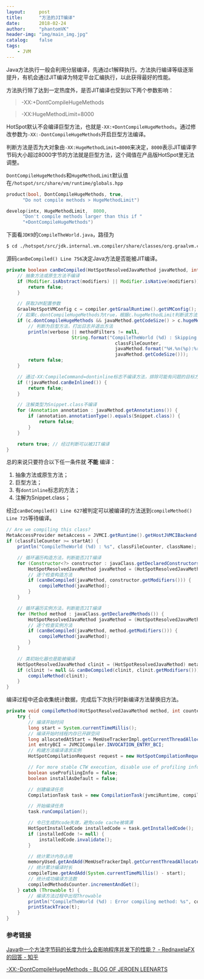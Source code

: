 ```yaml
---
layout:     post
title:      "方法的JIT编译"
date:       2018-02-24
author:     "phantomVK"
header-img: "img/main_img.jpg"
catalog:    false
tags:
    - JVM
---
```


Java方法执行一般会利用分层编译，先通过c1解释执行。方法执行编译等级逐渐提升，有机会通过JIT编译为特定平台汇编执行，以此获得最好的性能。

方法执行除了达到一定热度外，是否JIT编译也受到以下两个参数影响：

> -XX:+DontCompileHugeMethods

> -XX:HugeMethodLimit=8000

HotSpot默认不会编译巨型方法，也就是`-XX:+DontCompileHugeMethods`。通过修改参数为`-XX:-DontCompileHugeMethods`开启巨型方法编译。

判断方法是否为大对象由`-XX:HugeMethodLimit=8000`来决定，`8000`表示JIT编译字节码大小超过8000字节的方法就是巨型方法，这个阈值在产品版HotSpot里无法调整。

`DontCompileHugeMethods`和`HugeMethodLimit`默认值在`/hotspot/src/share/vm/runtime/globals.hpp`

```c
product(bool, DontCompileHugeMethods, true,
      "Do not compile methods > HugeMethodLimit")  

develop(intx, HugeMethodLimit,  8000,                                     
      "Don't compile methods larger than this if "                      
      "+DontCompileHugeMethods") 
```

下面看`JDK9`的`CompileTheWorld.java`，路径为

```bash
$ cd ./hotspot/src/jdk.internal.vm.compiler/share/classes/org.graalvm.compiler.hotspot/src/org/graalvm/compiler/hotspot
```

源码`canBeCompiled() Line 756`决定Java方法是否能被JIT编译。

```java
private boolean canBeCompiled(HotSpotResolvedJavaMethod javaMethod, int modifiers) {
    // 抽象方法或原生方法不编译
    if (Modifier.isAbstract(modifiers) || Modifier.isNative(modifiers)) {
        return false;
    }

    // 获取JVM配置参数
    GraalHotSpotVMConfig c = compiler.getGraalRuntime().getVMConfig();
    // 如果c.dontCompileHugeMethods为true，根据c.hugeMethodLimit判断该方法是否为巨型方法
    if (c.dontCompileHugeMethods && javaMethod.getCodeSize() > c.hugeMethodLimit) {
        // 判断为巨型方法，打出日志并退出方法
        println(verbose || methodFilters != null,
                        String.format("CompileTheWorld (%d) : Skipping huge method %s (use -XX:-DontCompileHugeMethods or -XX:HugeMethodLimit=%d to include it)",
                                        classFileCounter,
                                        javaMethod.format("%H.%n(%p):%r"),
                                        javaMethod.getCodeSize()));
        return false;
    }

    // 通过-XX:CompileCommand=dontinline标志不编译方法，排除可能有问题的目标方法
    if (!javaMethod.canBeInlined()) {
        return false;
    }

    // 注解类型为Snippet.class不编译
    for (Annotation annotation : javaMethod.getAnnotations()) {
        if (annotation.annotationType().equals(Snippet.class)) {
            return false;
        }
    }

    return true; // 经过判断可以被JIT编译
}
```

总的来说只要符合以下任一条件就 __不能__ 编译：

 1. 抽象方法或原生方法；
 2. 巨型方法；
 3. 有`dontinline`标志的方法；
 4. 注解为Snippet.class；

经过`canBeCompiled() Line 627`被判定可以被编译的方法送到`compileMethod() Line 725`等待编译。

```java
// Are we compiling this class?
MetaAccessProvider metaAccess = JVMCI.getRuntime().getHostJVMCIBackend().getMetaAccess();
if (classFileCounter >= startAt) {
    println("CompileTheWorld (%d) : %s", classFileCounter, className);

    // 循环遍历构造方法，判断能否JIT编译
    for (Constructor<?> constructor : javaClass.getDeclaredConstructors()) {
        HotSpotResolvedJavaMethod javaMethod = (HotSpotResolvedJavaMethod) metaAccess.lookupJavaMethod(constructor);
        // 逐个检查构造方法
        if (canBeCompiled(javaMethod, constructor.getModifiers())) {
            compileMethod(javaMethod);
        }
    }

    // 循环遍历实例方法，判断能否JIT编译
    for (Method method : javaClass.getDeclaredMethods()) {
        HotSpotResolvedJavaMethod javaMethod = (HotSpotResolvedJavaMethod) metaAccess.lookupJavaMethod(method);
        // 逐个检查实例方法
        if (canBeCompiled(javaMethod, method.getModifiers())) {
            compileMethod(javaMethod);
        }
    }

    // 类初始化器也是能被编译
    HotSpotResolvedJavaMethod clinit = (HotSpotResolvedJavaMethod) metaAccess.lookupJavaType(javaClass).getClassInitializer();
    if (clinit != null && canBeCompiled(clinit, clinit.getModifiers())) {
        compileMethod(clinit);
    }
}
```

编译过程中还会收集统计数据，完成后下次执行时新编译方法替换旧方法。

```java
private void compileMethod(HotSpotResolvedJavaMethod method, int counter) {
    try {
        // 编译开始时间
        long start = System.currentTimeMillis();
        // 编译开始时线程内存已开辟空间
        long allocatedAtStart = MemUseTrackerImpl.getCurrentThreadAllocatedBytes();
        int entryBCI = JVMCICompiler.INVOCATION_ENTRY_BCI;
        // 构建方法编译请求实例
        HotSpotCompilationRequest request = new HotSpotCompilationRequest(method, entryBCI, 0L);

        // For more stable CTW execution, disable use of profiling information
        boolean useProfilingInfo = false;
        boolean installAsDefault = false;

        // 创建编译任务
        CompilationTask task = new CompilationTask(jvmciRuntime, compiler, request, useProfilingInfo, installAsDefault);

        // 开始编译任务
        task.runCompilation();

        // 令已生成的code失效，避免code cache被填满
        HotSpotInstalledCode installedCode = task.getInstalledCode();
        if (installedCode != null) {
            installedCode.invalidate();
        }

        // 统计累计内存占用
        memoryUsed.getAndAdd(MemUseTrackerImpl.getCurrentThreadAllocatedBytes() - allocatedAtStart);
        // 统计累计编译时长
        compileTime.getAndAdd(System.currentTimeMillis() - start);
        // 统计成功编译方法数
        compiledMethodsCounter.incrementAndGet();
    } catch (Throwable t) {
        // 编译方法过程中出现Throwable
        println("CompileTheWorld (%d) : Error compiling method: %s", counter, method.format("%H.%n(%p):%r"));
        printStackTrace(t);
    }
}
```


### 参考链接

[Java中一个方法字节码的长度为什么会影响程序并发下的性能？ - RednaxelaFX的回答 - 知乎](https://www.zhihu.com/question/263322849/answer/268228465)

[-XX:-DontCompileHugeMethods - BLOG OF JEROEN LEENARTS](https://leenarts.net/2010/05/26/dontcompilehugemethods/)

